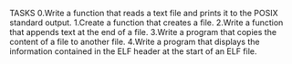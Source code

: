 TASKS
0.Write a function that reads a text file and prints it to the POSIX standard output.
1.Create a function that creates a file.
2.Write a function that appends text at the end of a file.
3.Write a program that copies the content of a file to another file.
4.Write a program that displays the information contained in the ELF header at the start of an ELF file.

